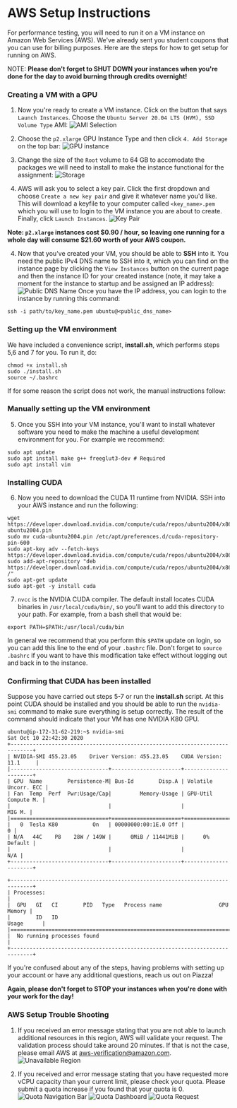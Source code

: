 # AWS Setup Instructions #

For performance testing, you will need to run it on a VM instance on Amazon Web Services (AWS). We've already sent you student coupons that you can use for billing purposes. Here are the steps for how to get setup for running on AWS.

NOTE: __Please don't forget to SHUT DOWN your instances when you're done for the day to avoid burning through credits overnight!__

### Creating a VM with a GPU ###
      
1. Now you're ready to create a VM instance. Click on the button that says `Launch Instances`. Choose the `Ubuntu Server 20.04 LTS (HVM), SSD Volume Type` AMI:
![AMI Selection](handout/choose_ami.png?raw=true)

2. Choose the `p2.xlarge` GPU Instance Type and then click `4. Add Storage` on the top bar: 
![GPU instance](handout/choose_instance.png?raw=true)

3. Change the size of the `Root` volume to 64 GB to accomodate the packages we will need to install to make the instance functional for the assignment:
![Storage](handout/choose_storage.png?raw=true)

5. AWS will ask you to select a key pair. Click the first dropdown and choose `Create a new key pair` and give it whatever name you'd like. This will download a keyfile to your computer called `<key_name>.pem` which you will use to login to the VM instance you are about to create. Finally, click `Launch Instances`.
![Key Pair](handout/new_key_pair.png?raw=true)

__Note: `p2.xlarge` instances cost $0.90 / hour, so leaving one running for a whole day will consume $21.60 worth of your AWS coupon.__

4. Now that you've created your VM, you should be able to __SSH__ into it. You need the public IPv4 DNS name to SSH into it, which you can find on the instance page by clicking the `View Instances` button on the current page and then the instance ID for your created instance (note, it may take a moment for the instance to startup and be assigned an IP address):
![Public DNS Name](handout/public_dns.png?raw=true)
Once you have the IP address, you can login to the instance by running this command:
~~~~
ssh -i path/to/key_name.pem ubuntu@<public_dns_name>
~~~~

### Setting up the VM environment ###

We have included a convenience script, __install.sh__, which performs steps 5,6 and 7 for you. To run it, do:

~~~~
chmod +x install.sh
sudo ./install.sh
source ~/.bashrc
~~~~

If for some reason the script does not work, the manual instructions follow:

### Manually setting up the VM environment ###

5. Once you SSH into your VM instance, you'll want to install whatever software you need to make the machine a useful development environment for you.  For example we recommend:
~~~~
sudo apt update
sudo apt install make g++ freeglut3-dev # Required
sudo apt install vim 
~~~~

### Installing CUDA ###    

6. Now you need to download the CUDA 11 runtime from NVIDIA. SSH into your AWS instance and run the following:

~~~~
wget https://developer.download.nvidia.com/compute/cuda/repos/ubuntu2004/x86_64/cuda-ubuntu2004.pin
sudo mv cuda-ubuntu2004.pin /etc/apt/preferences.d/cuda-repository-pin-600
sudo apt-key adv --fetch-keys https://developer.download.nvidia.com/compute/cuda/repos/ubuntu2004/x86_64/7fa2af80.pub
sudo add-apt-repository "deb https://developer.download.nvidia.com/compute/cuda/repos/ubuntu2004/x86_64/ /"
sudo apt-get update
sudo apt-get -y install cuda
~~~~
 
7. `nvcc` is the NVIDIA CUDA compiler. The default install locates CUDA binaries in `/usr/local/cuda/bin/`, so you'll want to add this directory to your path.  For example, from a bash shell that would be:

~~~~
export PATH=$PATH:/usr/local/cuda/bin
~~~~

In general we recommend that you perform this `$PATH` update on login, so you can add this line to the end of your `.bashrc` file.  Don't forget to `source .bashrc` if you want to have this modification take effect without logging out and back in to the instance.

### Confirming that CUDA has been installed ###

Suppose you have carried out steps 5-7 or run the __install.sh__ script. At this point CUDA should be installed and you should be able to run the `nvidia-smi` command to make sure everything is setup correctly.  The result of the command should indicate that your VM has one NVIDIA K80 GPU.

~~~~
ubuntu@ip-172-31-62-219:~$ nvidia-smi
Sat Oct 10 22:42:30 2020
+-----------------------------------------------------------------------------+
| NVIDIA-SMI 455.23.05    Driver Version: 455.23.05    CUDA Version: 11.1     |
|-------------------------------+----------------------+----------------------+
| GPU  Name        Persistence-M| Bus-Id        Disp.A | Volatile Uncorr. ECC |
| Fan  Temp  Perf  Pwr:Usage/Cap|         Memory-Usage | GPU-Util  Compute M. |
|                               |                      |               MIG M. |
|===============================+======================+======================|
|   0  Tesla K80           On   | 00000000:00:1E.0 Off |                    0 |
| N/A   44C    P8    28W / 149W |      0MiB / 11441MiB |      0%      Default |
|                               |                      |                  N/A |
+-------------------------------+----------------------+----------------------+

+-----------------------------------------------------------------------------+
| Processes:                                                                  |
|  GPU   GI   CI        PID   Type   Process name                  GPU Memory |
|        ID   ID                                                   Usage      |
|=============================================================================|
|  No running processes found                                                 |
+-----------------------------------------------------------------------------+
~~~~

If you're confused about any of the steps, having problems with setting up your account or have any additional questions, reach us out on Piazza!
  
__Again, please don't forget to STOP your instances when you're done with your work for the day!__

### AWS Setup Trouble Shooting
1. If you received an error message stating that you are not able to launch additional resources in this region, AWS will validate your request. The validation process should take around 20 minutes. If that is not the case, please email AWS at aws-verification@amazon.com.
![Unavailable Region](handout/location_limit.png?raw=true)

2. If you received and error message stating that you have requested more vCPU capacity than your current limit, please check your quota. Please submit a quota increase if you found that your quota is 0.
![Quota Navigation Bar](handout/vCPU_trouble.png?raw=true)
![Quota Dashboard](handout/vCPU_dashboard.png?raw=true)
![Quota Request](handout/quota_request.png?raw=true)
